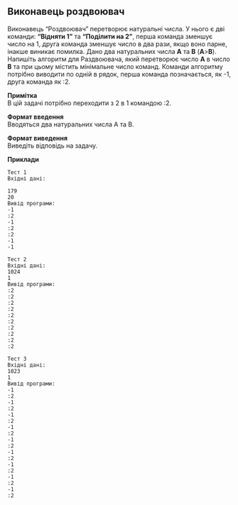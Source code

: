 ## Виконавець роздвоювач
Виконавець “Роздвоювач” перетворює натуральні числа. У нього є дві команди: 
**“Відняти 1”** та **“Поділити на 2”**, перша команда зменшує число на 1, 
друга команда зменшує число в два рази, якщо воно парне, інакше виникає 
помилка. Дано два натуральних числа **A** та **B** (**A**>**B**). Напишіть алгоритм для 
Раздвоювача, який перетворює число **A** в число **B** та при цьому містить мінімальне
число команд. Команди алгоритму потрібно виводити по одній в рядок, перша 
команда позначається, як -1, друга команда як :2.

**Примітка**  
В цій задачі потрібно переходити з 2 в 1 командою :2.

**Формат введення**  
Вводяться два натуральних числа A та B.

**Формат виведення**  
Виведіть відповідь на задачу.

**Приклади**
```
Тест 1
Вхідні дані:

179
20
Вивід програми:
-1
:2
-1
:2
:2
-1
-1

Тест 2
Вхідні дані:
1024
1
Вивід програми:
:2
:2
:2
:2
:2
:2
:2
:2
:2
:2

Тест 3
Вхідні дані:
1023
1
Вивід програми:
-1
:2
-1
:2
-1
:2
-1
:2
-1
:2
-1
:2
-1
:2
-1
:2
-1
:2
```